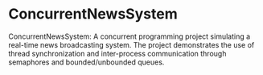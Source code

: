 # ConcurrentNewsSystem
ConcurrentNewsSystem:  A concurrent programming project simulating a real-time news broadcasting system. The project demonstrates the use of thread synchronization and inter-process communication through semaphores and bounded/unbounded queues.
